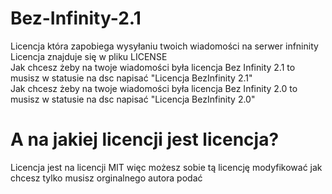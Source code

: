 # Bez-Infinity-2.1
Licencja która zapobiega wysyłaniu twoich wiadomości na serwer infninity
<br>
Licencja znajduje się w pliku LICENSE
<br>
Jak chcesz żeby na twoje wiadomości była licencja Bez Infinity 2.1 to musisz w statusie na dsc napisać "Licencja BezInfinity 2.1"
<br>
Jak chcesz żeby na twoje wiadomości była licencja Bez Infinity 2.0 to musisz w statusie na dsc napisać "Licencja BezInfinity 2.0"
# A na jakiej licencji jest licencja?
Licencja jest na licencji MIT więc możesz sobie tą licencję modyfikować jak chcesz tylko musisz orginalnego autora podać

